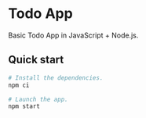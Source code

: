# Todo App

Basic Todo App in JavaScript + Node.js.

## Quick start

```bash
# Install the dependencies.
npm ci

# Launch the app.
npm start
```
